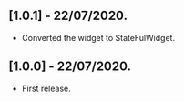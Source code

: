 ## [1.0.1] - 22/07/2020.

* Converted the widget to StateFulWidget.

## [1.0.0] - 22/07/2020.

* First release.

